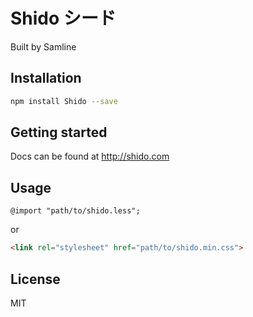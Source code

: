 # Shido シード
Built by Samline

## Installation
```bash
npm install Shido --save
```

## Getting started
Docs can be found at http://shido.com

## Usage
```less
@import "path/to/shido.less";
```
or
```html
<link rel="stylesheet" href="path/to/shido.min.css">
```

## License
MIT

